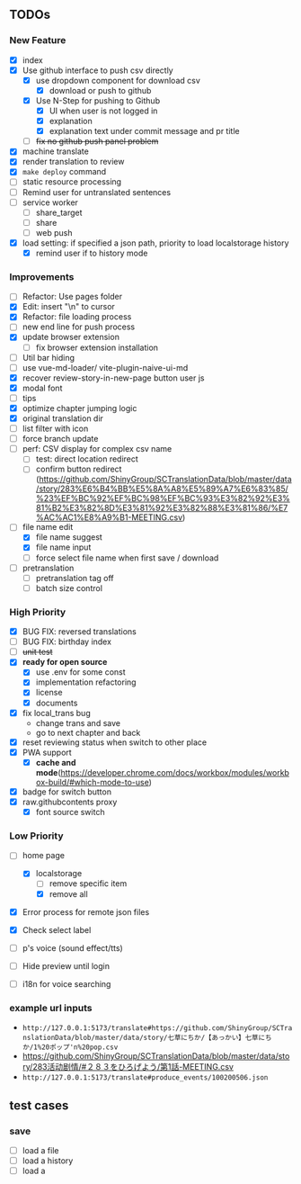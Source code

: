 ## TODOs

### New Feature

- [x] index
- [x] Use github interface to push csv directly
  - [x] use dropdown component for download csv
    - [x] download or push to github
  - [x] Use N-Step for pushing to Github
    - [x] UI when user is not logged in
    - [x] explanation
    - [x] explanation text under commit message and pr title
  - [ ] ~~fix no github push panel problem~~
- [x] machine translate
- [x] render translation to review
- [x] `make deploy` command
- [ ] static resource processing
- [ ] Remind user for untranslated sentences
- [ ] service worker
  - [ ] share_target
  - [ ] share
  - [ ] web push
- [x] load setting: if specified a json path, priority to load localstorage history
  - [x] remind user if to history mode

### Improvements

- [ ] Refactor: Use pages folder
- [x] Edit: insert "\n" to cursor
- [x] Refactor: file loading process
- [ ] new end line for push process
- [x] update browser extension
  - [ ] fix browser extension installation
- [ ] Util bar hiding
- [ ] use vue-md-loader/ vite-plugin-naive-ui-md
- [x] recover review-story-in-new-page button user js
- [x] modal font
- [ ] tips
- [x] optimize chapter jumping logic
- [x] original translation dir
- [ ] list filter with icon
- [ ] force branch update
- [ ] perf: CSV display for complex csv name
  - [ ] test: direct location redirect
  - [ ] confirm button redirect (https://github.com/ShinyGroup/SCTranslationData/blob/master/data/story/283%E6%B4%BB%E5%8A%A8%E5%89%A7%E6%83%85/%23%EF%BC%92%EF%BC%98%EF%BC%93%E3%82%92%E3%81%B2%E3%82%8D%E3%81%92%E3%82%88%E3%81%86/%E7%AC%AC1%E8%A9%B1-MEETING.csv)
- [ ] file name edit
  - [x] file name suggest
  - [x] file name input
  - [ ] force select file name when first save / download
- [ ] pretranslation
  - [ ] pretranslation tag off
  - [ ] batch size control

### High Priority

- [x] BUG FIX: reversed translations
- [ ] BUG FIX: birthday index
- [ ] ~~unit test~~
- [x] **ready for open source**
  - [x] use .env for some const
  - [x] implementation refactoring
  - [x] license
  - [x] documents
- [x] fix local_trans bug
  - change trans and save
  - go to next chapter and back
- [x] reset reviewing status when switch to other place
- [x] PWA support
  - [x] **cache and mode**(https://developer.chrome.com/docs/workbox/modules/workbox-build/#which-mode-to-use)
- [x] badge for switch button
- [x] raw.githubcontents proxy
  - [x] font source switch

### Low Priority

- [ ] home page

  - [x] localstorage
    - [ ] remove specific item
    - [x] remove all

- [x] Error process for remote json files
- [x] Check select label
- [ ] p's voice (sound effect/tts)
- [ ] Hide preview until login
- [ ] i18n for voice searching

### example url inputs

- `http://127.0.0.1:5173/translate#https://github.com/ShinyGroup/SCTranslationData/blob/master/data/story/七草にちか/【あっかい】七草にちか/1%20ポップ'n%20pop.csv`
- https://github.com/ShinyGroup/SCTranslationData/blob/master/data/story/283活动剧情/#２８３をひろげよう/第1話-MEETING.csv
- `http://127.0.0.1:5173/translate#produce_events/100200506.json`

## test cases

### save

- [ ] load a file
- [ ] load a history
- [ ] load a
